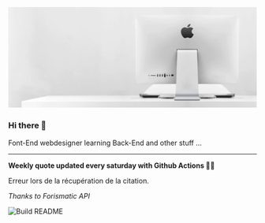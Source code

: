 ![header](https://raw.githubusercontent.com/ThomasTSWD/ThomasTSWD/master/img/edit_moddedfull.gif)

### Hi there 👋

Font-End webdesigner learning Back-End and other stuff ...

-----

**Weekly quote updated every saturday with Github Actions 💁‍♂️**


<!-- START_JOKE_SECTION -->
Erreur lors de la récupération de la citation.
<!-- END_JOKE_SECTION -->


*Thanks to Forismatic API*



![Build README](https://github.com/ThomasTSWD/ThomasTSWD/workflows/Build%20README/badge.svg)


